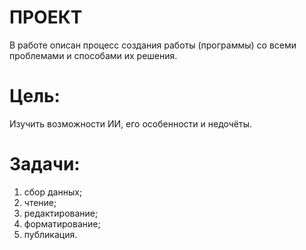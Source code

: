 # ПРОЕКТ
 В работе описан процесс создания работы (программы) со всеми проблемами и способами их решения.
# Цель:
  Изучить возможности ИИ, его особенности и недочёты.
# Задачи:
  1. сбор данных;
  2. чтение;
  3. редактирование;
  4. форматирование;
  5. публикация.

